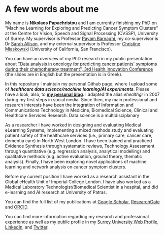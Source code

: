 # A few words about me

My name is **Nikolaos Papachristou** and I am currently finishing my PhD on "Machine Learning for Exploring and Predicting Cancer Symptom Clusters" at the Centre for Vision, Speech and Signal Processing (CVSSP), University of Surrey. My supervisor is Professor [Payam Barnaghi](http://personal.ee.surrey.ac.uk/Personal/P.Barnaghi/), my co-supervisor is Dr [Sarah Allison](https://www.surrey.ac.uk/nutrition/People/154416/), and my external supervisor is Professor [Christine Miaskowski](https://profiles.ucsf.edu/christine.miaskowski) (University of California, San Francisco). 

You can have an overview of my PhD research in my public presentation about ["Data analysis in oncology for predicting cancer patients' symptoms during their chemotherapy treatment", 3rd Health Innovation Conference](https://www.youtube.com/watch?v=2hMLdn9D2Hc) (the slides are in English but the presentation is in Greek).

In this repository I maintain my personal Github page, where I upload some of **_healthcare data science/machine learning/AI experiments_**. Please have a look, also, to **[my personal blog](https://ehealthgr.github.io/)**. I adapted the alias _ehealthgr_ in 2007 during my first steps in social media. Since then, my main professional and research interests have been the integration of Information and Communications Technology in Medicine, Biomedical Science, Clinical and Healthcare Services Research. Data science is a multidisciplanary 

As a researcher I have worked in designing and evaluating Medical eLearning Systems, implementing a mixed methods study and evaluating patient safety of the healthcare services (i.e., primary care, cancer care, dementia care) in North West London. I have been trained and practiced Evidence Synthesis through systematic reviews, Technology Assessment through quantitative (e.g. regression analysis, analytical modelling) and qualitative methods (e.g. active evaluation, ground theory, thematic analysis). Finally, I have been exploring novel applications of machine learning and network analysis on cancer symptom clusters. 

Before my current position I have worked as a research assistant in the Global eHealth Unit of Imperial College London. I have also worked as a Medical Laboratory Technologist/Biomedical Scientist in a hospital, and did e-learning and AI research at University of Patras.

You can find the full list of my publications at [Google Scholar](https://scholar.google.co.uk/citations?user=hjlvCIQAAAAJ&hl=en), [ResearchGate](https://www.researchgate.net/profile/Nikolaos_Papachristou) and [ORCID](https://orcid.org/0000-0002-9741-6437). 

You can find more information regarding my research and professional experience as well as my public profile in my [Surrey University Web Profile](https://www.surrey.ac.uk/people/nikolaos-papachristou), [LinkedIn](https://www.linkedin.com/in/nikolaospapachristou/), and [Twitter](https://twitter.com/ehealthgr). 